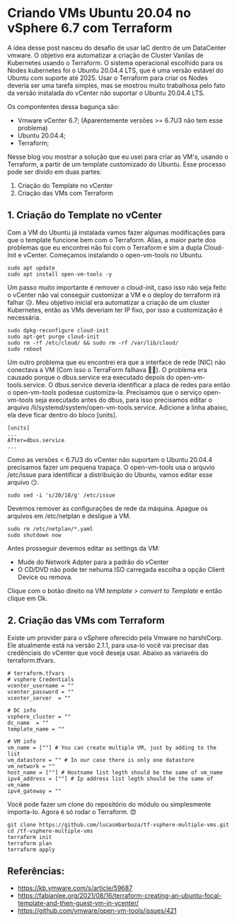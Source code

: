 # Criando VMs Ubuntu 20.04 no vSphere 6.7 com Terraform

A idea desse post nasceu do desafio de usar IaC dentro de um DataCenter vmware. O objetivo era automatizar a criação de Cluster Vanilas de Kubernetes usando o Terraform.
O sistema operacional escolhido para os Nodes kubernetes foi o Ubuntu 20.04.4 LTS, que é uma versão estável do Ubuntu com suporte até 2025. 
Usar o Terraform para criar os Nodes deveria ser uma tarefa simples, mas se mostrou muito trabalhosa pelo fato da versão instalada do vCenter não suportar o Ubuntu 20.04.4 LTS. 

Os compontentes dessa bagunça são: 
* Vmware vCenter 6.7; (Aparentemente versões >= 6.7U3 não tem esse problema)
* Ubuntu 20.04.4; 
* Terraform;

Nesse blog vou mostrar a solução que eu usei para criar as VM's, usando o Terraform, a partir de um template customizado do Ubuntu. 
Esse processo pode ser divido em duas partes: 
1. Criação do Template no vCenter
2. Criação das VMs com Terraform

## 1. Criação do Template no vCenter

Com a VM do Ubuntu já instalada vamos fazer algumas modificações para que o template funcione bem com o Terraform. Alias, a maior parte  dos problemas que eu encontrei não foi com o Terraform e sim a dupla Cloud-Init e vCenter. Começamos instalando o open-vm-tools no Ubuntu.
```
sudo apt update
sudo apt install open-vm-tools -y 
```
Um passo muito importante é remover o cloud-init, caso isso não seja feito o vCenter não vai conseguir customizar a VM e o deploy do terraform irá falhar 😥. Meu objetivo inicial era automatizar a criação de um cluster Kubernetes, então as VMs deveriam ter IP fixo, por isso a customização é necessária.
```
sudo dpkg-reconfigure cloud-init
sudo apt-get purge cloud-init
sudo rm -rf /etc/cloud/ && sudo rm -rf /var/lib/cloud/
sudo reboot
```
Um outro problema que eu encontrei era que a interface de rede (NIC) não conectava a VM (Com isso o TerraForm falhava 🤦‍♂️). O problema era causado porque o dbus.service era executado depois do open-vm-tools.service. O dbus.service deveria identificar a placa de redes para então o open-vm-tools podesse customiza-la. Precisamos que o serviço open-vm-tools seja executado antes do dbus, para isso precisamos editar o arquivo /li/systemd/system/open-vm-tools.service. Adicione a linha abaixo, ela deve ficar dentro do bloco [units]. 

```
[units]
...
After=dbus.service
...
```
Como as versões < 6.7U3 do vCenter não suportam o Ubuntu 20.04.4 precisamos fazer um pequena trapaça. O open-vm-tools usa o arquvio /etc/issue para identificar a distribuição do Ubuntu, vamos editar esse arquivo 😏.
```
sudo sed -i 's/20/18/g' /etc/issue
``` 

Devemos remover as configurações de rede da máquina. Apague os arquivos em /etc/netplan e desligue a VM.
```
sudo rm /etc/netplan/*.yaml
sudo shutdown now
```
Antes prosseguir devemos editar as settings da VM: 
* Mude do Network Adpter para a padrão do vCenter 
* O CD/DVD não pode ter nehuma ISO carregada escolha a opção Client Device ou remova.

Clique com o botão direito na VM _template > convert to Template_ e então clique em Ok. 

## 2. Criação das VMs com Terraform

Existe um provider para o vSphere oferecido pela Vmware no harshiCorp. Ele atualmente está na versão 2.1.1, para usa-lo você vai precisar das credênciais do vCenter que você deseja usar. Abaixo as variavéis do terraform.tfvars. 

```
# terraform.tfvars
# vsphere Credentials
vcenter_username = ""
vcenter_password = ""
vcenter_server  = ""

# DC info
vsphere_cluster = ""
dc_name  = ""
template_name = ""

# VM info
vm_name = [""] # You can create multiple VM, just by adding to the list
vm_datastore = "" # In our case there is only one datastore
vm_network = "" 
host_name = [""] # Hostname list legth should be the same of vm_name 
ipv4_address = [""] # Ip address list legth should be the same of vm_name 
ipv4_gateway = ""

```
Você pode fazer um clone do repositório do módulo ou simplesmente importa-lo. Agora é só rodar o Terraform. 😍
```
git clone https://github.com/lucasmbarboza/tf-vsphere-multiple-vms.git
cd /tf-vsphere-multiple-vms
terraform init
terraform plan
terraform apply
```
## Referências: 
* https://kb.vmware.com/s/article/59687
* https://fabianlee.org/2021/08/16/terraform-creating-an-ubuntu-focal-template-and-then-guest-vm-in-vcenter/
* https://github.com/vmware/open-vm-tools/issues/421
